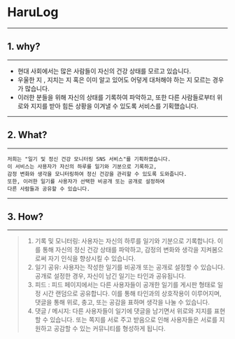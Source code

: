 # HaruLog

---
## 1. why?

---
* 현대 사회에서는 많은 사람들이 자신의 건강 상태를 모르고 있습니다.
* 우울한 지 , 지치는 지 혹은 이미 알고 있어도 어덯게 대처해야 하는 지 모르는
  경우가 많습니다.
* 이러한 분들을 위해 자신의 상태를 기록하여 파악하고, 또한 다른 사람들로부터 위로와 지지를 받아
힘든 상황을 이겨낼 수 있도록 서비스를 기획했습니다.
---
## 2. What?

---
~~~
저희는 "일기 및 정신 건강 모니터링 SNS 서비스"를 기획하였습니다. 
이 서비스는 사용자가 자신의 하루를 일기와 기분으로 기록하고, 
감정 변화와 생각을 모니터링하여 정신 건강을 관리할 수 있도록 도와줍니다. 
또한, 이러한 일기를 사용자가 선택한 비공개 또는 공개로 설정하여 
다른 사람들과 공유할 수 있습니다.
~~~

---
## 3. How?

---
> 1. 기록 및 모니터링: 사용자는 자신의 하루를 일기와 기분으로 기록합니다. 이를 통해 자신의 정신 건강 상태를 파악하고, 감정의 변화와 생각을 지켜봄으로써 자기 인식을 향상시킬 수 있습니다.
> 2. 일기 공유: 사용자는 작성한 일기를 비공개 또는 공개로 설정할 수 있습니다. 공개로 설정한 경우, 자신이 남긴 일기는 타인과 공유됩니다.
> 3. 피드 : 피드 페이지에서는 다른 사용자들이 공개한 일기를 게시판 형태로 일정 시간 랜덤으로 공유합니다. 이를 통해 타인과의 상호작용이 이루어지며, 댓글을 통해 위로, 충고, 또는 공감을 표하며 생각을 나눌 수 있습니다.
> 4. 댓글 / 메시지: 다른 사용자들이 일기에 댓글을 남기면서 위로와 지지를 표현할 수 있습니다. 또는 쪽지를 서로 주고 받음으로 인해 사용자들은 서로를 지원하고 공감할 수 있는 커뮤니티를 형성하게 됩니다.
